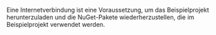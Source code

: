 Eine Internetverbindung ist eine Voraussetzung, um das Beispielprojekt herunterzuladen und die NuGet-Pakete wiederherzustellen, die im Beispielprojekt verwendet werden.